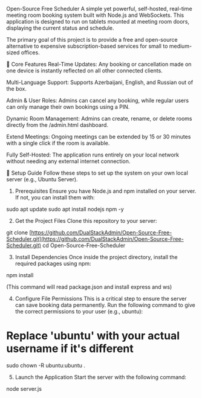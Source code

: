 Open-Source Free Scheduler
A simple yet powerful, self-hosted, real-time meeting room booking system built with Node.js and WebSockets. This application is designed to run on tablets mounted at meeting room doors, displaying the current status and schedule.

The primary goal of this project is to provide a free and open-source alternative to expensive subscription-based services for small to medium-sized offices.

🚀 Core Features
Real-Time Updates: Any booking or cancellation made on one device is instantly reflected on all other connected clients.

Multi-Language Support: Supports Azerbaijani, English, and Russian out of the box.

Admin & User Roles: Admins can cancel any booking, while regular users can only manage their own bookings using a PIN.

Dynamic Room Management: Admins can create, rename, or delete rooms directly from the /admin.html dashboard.

Extend Meetings: Ongoing meetings can be extended by 15 or 30 minutes with a single click if the room is available.

Fully Self-Hosted: The application runs entirely on your local network without needing any external internet connection.

🔧 Setup Guide
Follow these steps to set up the system on your own local server (e.g., Ubuntu Server).

1. Prerequisites
Ensure you have Node.js and npm installed on your server. If not, you can install them with:

sudo apt update
sudo apt install nodejs npm -y

2. Get the Project Files
Clone this repository to your server:

git clone [https://github.com/DualStackAdmin/Open-Source-Free-Scheduler.git](https://github.com/DualStackAdmin/Open-Source-Free-Scheduler.git)
cd Open-Source-Free-Scheduler

3. Install Dependencies
Once inside the project directory, install the required packages using npm:

npm install

(This command will read package.json and install express and ws)

4. Configure File Permissions
This is a critical step to ensure the server can save booking data permanently. Run the following command to give the correct permissions to your user (e.g., ubuntu):

# Replace 'ubuntu' with your actual username if it's different
sudo chown -R ubuntu:ubuntu .

5. Launch the Application
Start the server with the following command:

node server.js
